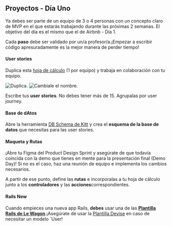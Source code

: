 ## Proyectos - Día Uno

Ya debes ser parte de un equipo de 3 o 4 personas con un concepto claro de MVP en el que estarás trabajando durante las próximas 2 semanas. El objetivo del día es el mismo que el de Airbnb - Día 1.

Cada **paso** debe ser validado por un/a profesor/a.¡Empezar a escribir código apresuradamente es la mejor manera de perder tiempo!

#### User stories
Duplica esta [hoja de cálculo](https://docs.google.com/spreadsheets/d/1_q-wwWiWUY5VL0gZVtqWIidWEtfwhX8FHEbwaW0LuFI/edit?usp=sharing) (1 por equipo) y trabaja en colaboración con tu equipo.

![Duplica](https://raw.githubusercontent.com/lewagon/fullstack-images/master/rails/user-stories/duplicate.png).
![Cambiale el nombre](https://raw.githubusercontent.com/lewagon/fullstack-images/master/rails/user-stories/rename.png).

Escribe tus **user stories**. No debes tener más de 15. Agrupalas por user journey.

#### Base de dAtos
Abre la herramienta [DB Schema de Kitt](https://kitt.lewagon.com/db) y crea el **esquema de la base de datos** que necesitas para las user stories.

#### Maqueta y Rutas
¡Abre tu Figma del Product Design Sprint y asegúrate de que todavía coincida con la demo que tienes en mente para la presentación final (Demo Day)! Si no es el caso, haz una reunión de equipo e implementa los cambios necesarios.

A partir de ese punto, define las **rutas** e incorporalas a tu hoja de cálculo junto a los **controladores** y las **acciones**correspondientes.

#### Rails New
Cuando empieces una nueva app Rails, **debes** usar una de las [**Plantilla Rails de Le Wagon**](https://github.com/lewagon/rails-templates).¡Asegúrate de usar la [Plantilla Devise](https://github.com/lewagon/rails-templates#devise) en caso de necesitar un modelo `User!

